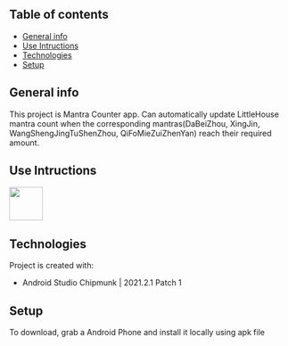 ## Table of contents
* [General info](#general-info)
* [Use Intructions](#user)
* [Technologies](#technologies)
* [Setup](#setup)

## General info
This project is Mantra Counter app. Can automatically update LittleHouse mantra count when the corresponding mantras(DaBeiZhou, XingJin, WangShengJingTuShenZhou, QiFoMieZuiZhenYan) reach their required amount.

## Use Intructions
<img src="[https://user-images.githubusercontent.com/112845533/209893013-0c957c83-88da-4e5e-b3b2-94a20e4b5a90.jpg]" height="60" width="60" >

	
## Technologies
Project is created with:
* Android Studio Chipmunk | 2021.2.1 Patch 1
	
## Setup
To download, grab a Android Phone and install it locally using apk file
